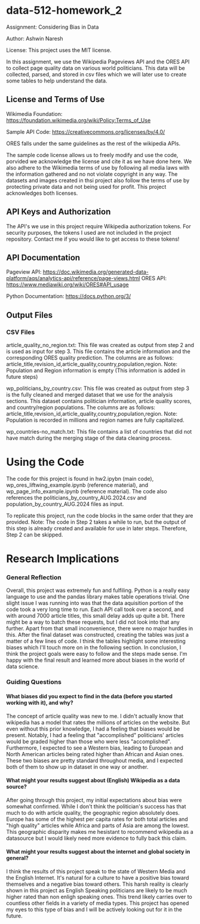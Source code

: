 # data-512-homework_2
 Assignment: Considering Bias in Data

Author: Ashwin Naresh

License: This project uses the MIT license.

In this assignment, we use the Wikipedia Pageviews API and the ORES API to collect page quality data on various world politicians. This data will be collected, parsed, and stored in csv files which we will later use to create some tables to help understand the data.

## License and Terms of Use
Wikimedia Foundation: https://foundation.wikimedia.org/wiki/Policy:Terms_of_Use

Sample API Code: https://creativecommons.org/licenses/by/4.0/

ORES falls under the same guidelines as the rest of the wikipedia APIs.

The sample code license allows us to freely modify and use the code, porvided we acknowledge the license and cite it as we have done here. We also adhere to the Wikimedia terms of use by following all media laws with the information gathered and no not violate copyright in any way. The datasets and images created in thsi project also follow the terms of use by protecting private data and not being used for profit. This project acknowledges both licenses.

## API Keys and Authorization
The API's we use in this project require Wikipedia authorization tokens. For security purposes, the tokens I used are not included in the project repository. Contact me if you would like to get access to these tokens!

## API Documentation
Pageview API: https://doc.wikimedia.org/generated-data-platform/aqs/analytics-api/reference/page-views.html
ORES API: https://www.mediawiki.org/wiki/ORES#API_usage

Python Documentation: https://docs.python.org/3/

## Output Files

### CSV Files
article_quality_no_region.txt: This file was created as output from step 2 and is used as input for step 3. This file contains the article information and the corresponding ORES quality prediction. The columns are as follows: article_title,revision_id,article_quality,country,population,region. Note: Population and Region information is empty (This information is added in future steps)

wp_politicians_by_country.csv: This file was created as output from step 3 is the fully cleaned and merged dataset that we use for the analysis sections. This dataset contains politician information, article quality scores, and country/region populations. The columns are as follows: article_title,revision_id,article_quality,country,population,region. Note: Population is recorded in millions and region names are fully capitalized.

wp_countries-no_match.txt: This file contains a list of countries that did not have match during the merging stage of the data cleaning process.

# Using the Code
The code for this project is found in hw2.ipybn (main code), wp_ores_liftwing_example.ipynb (reference material), and wp_page_info_example.ipynb (reference material). The code also references the politicians_by_country_AUG.2024.csv and population_by_country_AUG.2024 files as input.

To replicate this project, run the code blocks in the same order that they are provided. Note: The code in Step 2 takes a while to run, but the output of this step is already created and available for use in later steps. Therefore, Step 2 can be skipped.

# Research Implications

### General Reflection
Overall, this project was extremely fun and fulfiling. Python is a really easy language to use and the pandas library makes table operations trivial. One slight issue I was running into was that the data aquisition portion of the code took a very long time to run. Each API call took over a second, and with around 7000 article titles, this small delay adds up quite a bit. There might be a way to batch these requests, but I did not look into that any further. Apart from that small inconvenience, there were no major hurdles in this. After the final dataset was constructed, creating the tables was just a matter of a few lines of code. I think the tables highlight some interesting biases which I'll touch more on in the following section. In conclusion, I think the project goals were easy to follow and the steps made sense. I'm happy with the final result and learned more about biases in the world of data science.

### Guiding Questions

#### What biases did you expect to find in the data (before you started working with it), and why?
The concept of article quality was new to me. I didn't actually know that wikipedia has a model that rates the millions of articles on the website. But even without this prior knowledge, I had a feeling that biases would be present. Notably, I had a feeling that "accomplished" politicians' articles would be graded higher than those who were less "accomplished". Furthermore, I expected to see a Western bias, leading to European and North American articles being rated higher than African and Asian ones. These two biases are pretty standard throughout media, and I expected both of them to show up in dataset in one way or another.

#### What might your results suggest about (English) Wikipedia as a data source?
After going through this project, my initial expectations about bias were somewhat confirmed. While I don't think the politician's success has that much to do with article quality, the geographic region absolutely does. Europe has some of the highest per capita rates for both total articles and "high quality" articles while Africa and parts of Asia are among the lowest. This geographic disparity makes me hesistant to recommend wikipedia as a datasource but I would likely need more evidence to fully back this claim.

#### What might your results suggest about the internet and global society in general?
I think the results of this project speak to the state of Western Media and the English Internet. It's natural for a culture to have a positive bias toward themselves and a negative bias toward others. This harsh reality is clearly shown in this project as English Speaking politicians are likely to be much higher rated than non enligh speaking ones. This trend likely carries over to countless other fields in a variety of media types. This project has opened my eyes to this type of bias and I will be actively looking out for it in the future.
